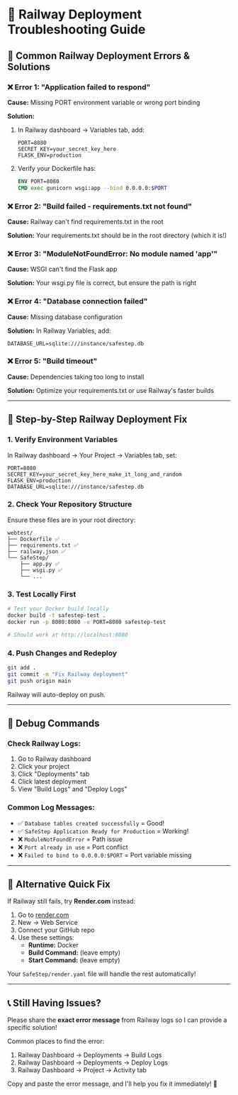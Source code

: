 # 🚄 Railway Deployment Troubleshooting Guide

## 🚨 Common Railway Deployment Errors & Solutions

### ❌ Error 1: "Application failed to respond"
**Cause:** Missing PORT environment variable or wrong port binding

**Solution:**
1. In Railway dashboard → Variables tab, add:
   ```
   PORT=8080
   SECRET_KEY=your_secret_key_here
   FLASK_ENV=production
   ```

2. Verify your Dockerfile has:
   ```dockerfile
   ENV PORT=8080
   CMD exec gunicorn wsgi:app --bind 0.0.0.0:$PORT
   ```

### ❌ Error 2: "Build failed - requirements.txt not found"
**Cause:** Railway can't find requirements.txt in the root

**Solution:** Your requirements.txt should be in the root directory (which it is!)

### ❌ Error 3: "ModuleNotFoundError: No module named 'app'"
**Cause:** WSGI can't find the Flask app

**Solution:** Your wsgi.py file is correct, but ensure the path is right

### ❌ Error 4: "Database connection failed"
**Cause:** Missing database configuration

**Solution:** In Railway Variables, add:
```
DATABASE_URL=sqlite:///instance/safestep.db
```

### ❌ Error 5: "Build timeout"
**Cause:** Dependencies taking too long to install

**Solution:** Optimize your requirements.txt or use Railway's faster builds

---

## 🔧 Step-by-Step Railway Deployment Fix

### 1. **Verify Environment Variables**
In Railway dashboard → Your Project → Variables tab, set:
```
PORT=8080
SECRET_KEY=your_secret_key_here_make_it_long_and_random
FLASK_ENV=production
DATABASE_URL=sqlite:///instance/safestep.db
```

### 2. **Check Your Repository Structure**
Ensure these files are in your root directory:
```
webtest/
├── Dockerfile ✅
├── requirements.txt ✅
├── railway.json ✅
└── SafeStep/
    ├── app.py ✅
    ├── wsgi.py ✅
    └── ...
```

### 3. **Test Locally First**
```bash
# Test your Docker build locally
docker build -t safestep-test .
docker run -p 8080:8080 -e PORT=8080 safestep-test

# Should work at http://localhost:8080
```

### 4. **Push Changes and Redeploy**
```bash
git add .
git commit -m "Fix Railway deployment"
git push origin main
```

Railway will auto-deploy on push.

---

## 🐛 Debug Commands

### Check Railway Logs:
1. Go to Railway dashboard
2. Click your project
3. Click "Deployments" tab
4. Click latest deployment
5. View "Build Logs" and "Deploy Logs"

### Common Log Messages:
- ✅ `Database tables created successfully` = Good!
- ✅ `SafeStep Application Ready for Production` = Working!
- ❌ `ModuleNotFoundError` = Path issue
- ❌ `Port already in use` = Port conflict
- ❌ `Failed to bind to 0.0.0.0:$PORT` = Port variable missing

---

## 🔄 Alternative Quick Fix

If Railway still fails, try **Render.com** instead:

1. Go to [render.com](https://render.com)
2. New → Web Service
3. Connect your GitHub repo
4. Use these settings:
   - **Runtime:** Docker
   - **Build Command:** (leave empty)
   - **Start Command:** (leave empty)

Your `SafeStep/render.yaml` file will handle the rest automatically!

---

## 📞 Still Having Issues?

Please share the **exact error message** from Railway logs so I can provide a specific solution!

Common places to find the error:
1. Railway Dashboard → Deployments → Build Logs
2. Railway Dashboard → Deployments → Deploy Logs
3. Railway Dashboard → Project → Activity tab

Copy and paste the error message, and I'll help you fix it immediately! 🚀
